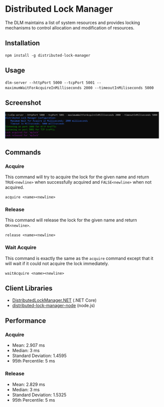 # Distributed Lock Manager

The DLM maintains a list of system resources and provides locking mechanisms to control allocation and modification of resources.

## Installation

`npm install -g distributed-lock-manager`

## Usage

`dlm-server --httpPort 5000 --tcpPort 5001 --maximumWaitForAcquireInMilliseconds 2000 --timeoutInMiliseconds 5000`

## Screenshot

![screenshot](https://github.com/barend-erasmus/distributed-lock-manager/raw/master/images/screenshot.png)

## Commands

### Acquire

This command will try to acquire the lock for the given name and return `TRUE<newline>` when successfully acquired and `FALSE<newline>` when not acquired.

`acquire <name><newline>`

### Release

This command will release the lock for the given name and return `OK<newline>`.

`release <name><newline>`

### Wait Acquire

This command is exactly the same as the `acquire` command except that it will wait if it could not acquire the lock immediately.

`waitAcquire <name><newline>`

## Client Libraries

* [DistributedLockManager.NET](https://www.nuget.org/packages/DistributedLockManager.NET) (.NET Core)
* [distributed-lock-manager-node](https://github.com/barend-erasmus/distributed-lock-manager-node) (node.js)

## Performance

### Acquire

* Mean: 2.907 ms
* Median: 3 ms
* Standard Deviation: 1.4595
* 95th Percentile: 5 ms

### Release

* Mean: 2.829 ms
* Median: 3 ms
* Standard Deviation: 1.5325
* 95th Percentile: 5 ms
